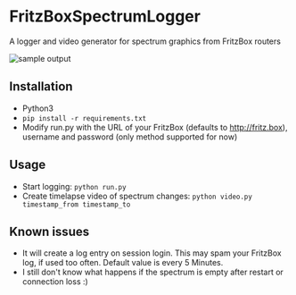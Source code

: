 # FritzBoxSpectrumLogger
A logger and video generator for spectrum graphics from FritzBox routers

![sample output](https://i.imgur.com/lSFClov.gif)

## Installation
- Python3
- `pip install -r requirements.txt`
- Modify run.py with the URL of your FritzBox (defaults to http://fritz.box), username and password (only method supported for now)

## Usage
- Start logging: `python run.py`
- Create timelapse video of spectrum changes: `python video.py timestamp_from timestamp_to`

## Known issues
- It will create a log entry on session login. This may spam your FritzBox log, if used too often. Default value is every 5 Minutes.
- I still don't know what happens if the spectrum is empty after restart or connection loss :)
